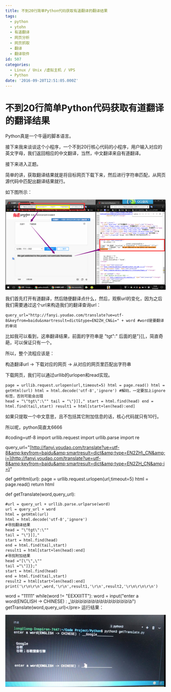 ```yaml
---
title: 不到20行简单Python代码获取有道翻译的翻译结果
tags:
  - python
  - ytohn
  - 有道翻译
  - 网页分析
  - 网页抓取
  - 翻译
  - 翻译软件
id: 507
categories:
  - Linux / Unix /虚拟主机 / VPS
  - Python
date: '2016-09-28T12:51:05.000Z'
---
```


# 不到20行简单Python代码获取有道翻译的翻译结果

Python真是一个牛逼的脚本语言。

接下来我来谈谈这个小程序，一个不到20行核心代码的小程序，用户输入对应的英文字母，我们返回相应的中文翻译，当然，中文翻译来自有道翻译。

接下来进入正题。

简单的讲，获取翻译结果就是将目标网页下载下来，然后进行字符串匹配，从网页源代码中匹配出翻译结果就行。

如下图所示：

[![](https://raw.githubusercontent.com/ankanch/blog/master/images/wp-content/uploads/2016/09/QQ图片20160906154407-1-1024x576.png)](https://raw.githubusercontent.com/ankanch/blog/master/images/wp-content/uploads/2016/09/QQ图片20160906154407-1.png)

我们首先打开有道翻译，然后随便翻译点什么，然后，观察url的变化，因为之后我们需要通过这个url来构造我们的翻译查询url：

```
query_url="http://fanyi.youdao.com/translate?ue=utf-8&keyfrom=baidu&smartresult=dict&type=EN2ZH_CN&i=" + word #word是要翻译的单词
```

比如我可以看到，这串翻译结果，前面的字符串是 "tgt":" 后面的是"}\]\],，简直奇葩，可以保证只有一个。

所以，整个流程应该是：

构造翻译url -&gt; 下载对应的网页 -&gt; 从对应的网页里匹配出字符串

下载网页，我们可以通过urllib的urlopen和read实现。

```
page = urllib.request.urlopen(url,timeout=5) html = page.read() html = getHtml(url) html = html.decode('utf-8','ignore') #解码，一定要加上ignore标签，否则可能会出错
head = "\"tgt\":\"" tail = "\"}]]," start = html.find(head) end = html.find(tail,start) result1 = html[start+len(head):end]
```

如果只提取一个中文意思，且不包括其它附加信息的话，核心代码就只有10行。

所以呢，python简直太6666

\#coding=utf-8 import urllib.request import urllib.parse import re

query\_url="[http://fanyi.youdao.com/translate?ue=utf-8&amp;keyfrom=baidu&amp;smartresult=dict&amp;type=EN2ZH\_CN&amp;i=](http://fanyi.youdao.com/translate?ue=utf-8&amp;keyfrom=baidu&amp;smartresult=dict&amp;type=EN2ZH_CN&amp;i=)"

def getHtml\(url\): page = urllib.request.urlopen\(url,timeout=5\) html = page.read\(\) return html

def getTranslate\(word,query\_url\):

```text
#url = query_url + urllib.parse.urlparse(word)
url = query_url + word
html = getHtml(url)
html = html.decode('utf-8','ignore')
#寻找翻译结果
head = "\"tgt\":\""
tail = "\"}]],"
start = html.find(head)
end = html.find(tail,start)
result1 = html[start+len(head):end]
#寻找附加结果
head ="[\"\",\""
tail ="\"]}};"
start = html.find(head)
end = html.find(tail,start)
result2 = html[start+len(head):end]
print('\r\n\r\n',word,'\r\n',result1,'\r\n',result2,'\r\n\r\n\r\n')
```

word = "11111" while\(word != "EEXXIITT"\): word = input\("enter a word\(ENGLISH -&gt; CHINESE\) : **\_**\b\b\b\b\b\b\b\b\b\b\b\b\b\b\b"\) getTranslate\(word,query\_url\)&lt;/pre&gt; 运行结果：

[![img20160918211121](https://raw.githubusercontent.com/ankanch/blog/master/images/wp-content/uploads/2016/09/IMG20160918211121-1024x458.jpg)](https://raw.githubusercontent.com/ankanch/blog/master/images/wp-content/uploads/2016/09/IMG20160918211121.jpg)

